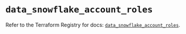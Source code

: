 # `data_snowflake_account_roles`

Refer to the Terraform Registry for docs: [`data_snowflake_account_roles`](https://registry.terraform.io/providers/snowflake-labs/snowflake/1.0.1/docs/data-sources/account_roles).
